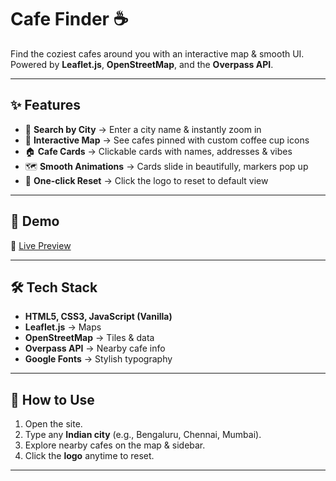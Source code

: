 # Cafe Finder ☕

Find the coziest cafes around you with an interactive map & smooth UI.  
Powered by **Leaflet.js**, **OpenStreetMap**, and the **Overpass API**.  

---

## ✨ Features  
- 🔎 **Search by City** → Enter a city name & instantly zoom in  
- 📍 **Interactive Map** → See cafes pinned with custom coffee cup icons  
- 🏠 **Cafe Cards** → Clickable cards with names, addresses & vibes  
- 🗺️ **Smooth Animations** → Cards slide in beautifully, markers pop up  
- 🔄 **One-click Reset** → Click the logo to reset to default view  

---

## 🚀 Demo  
🔗 [Live Preview](https://yatinannam.github.io/cafe-finder/)  

---

## 🛠️ Tech Stack  
- **HTML5, CSS3, JavaScript (Vanilla)**  
- **Leaflet.js** → Maps  
- **OpenStreetMap** → Tiles & data  
- **Overpass API** → Nearby cafe info  
- **Google Fonts** → Stylish typography  

---

## 🌟 How to Use  
1. Open the site.  
2. Type any **Indian city** (e.g., Bengaluru, Chennai, Mumbai).  
3. Explore nearby cafes on the map & sidebar.  
4. Click the **logo** anytime to reset.

---
